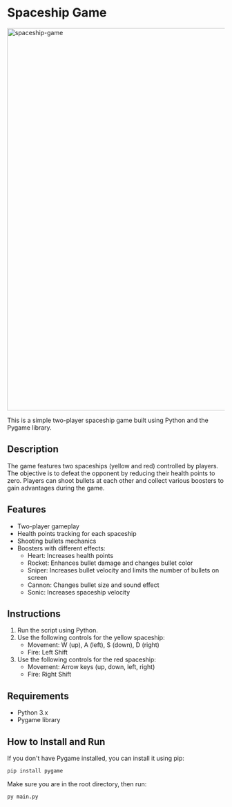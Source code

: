 # Spaceship Game

<img width="887" alt="spaceship-game" src="https://github.com/tonexie/spaceship-game/assets/131140622/9344ef7e-dea5-45ab-8367-7a2b93a9b885">

This is a simple two-player spaceship game built using Python and the Pygame library.

## Description

The game features two spaceships (yellow and red) controlled by players. The objective is to defeat the opponent by reducing their health points to zero. Players can shoot bullets at each other and collect various boosters to gain advantages during the game.

## Features

- Two-player gameplay
- Health points tracking for each spaceship
- Shooting bullets mechanics
- Boosters with different effects:
  - Heart: Increases health points
  - Rocket: Enhances bullet damage and changes bullet color
  - Sniper: Increases bullet velocity and limits the number of bullets on screen
  - Cannon: Changes bullet size and sound effect
  - Sonic: Increases spaceship velocity

## Instructions

1. Run the script using Python.
2. Use the following controls for the yellow spaceship:
   - Movement: W (up), A (left), S (down), D (right)
   - Fire: Left Shift
3. Use the following controls for the red spaceship:
   - Movement: Arrow keys (up, down, left, right)
   - Fire: Right Shift

## Requirements

- Python 3.x
- Pygame library

## How to Install and Run

If you don't have Pygame installed, you can install it using pip:

```bash
pip install pygame
```

Make sure you are in the root directory, then run:

```bash
py main.py
```

